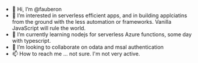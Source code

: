 - 👋 Hi, I’m @fauberon
- 👀 I’m interested in serverless efficient apps, and in building applciatins from the ground with the less automation or frameworks. Vanilla JavaScript will rule the world.
- 🌱 I’m currently learning nodejs for serverless Azure functions, some day with typescript.
- 💞️ I’m looking to collaborate on odata and msal authentication
- 📫 How to reach me ... not sure. I'm not very active.

<!---
fauberon/fauberon is a ✨ special ✨ repository because its `README.md` (this file) appears on your GitHub profile.
You can click the Preview link to take a look at your changes.
--->
